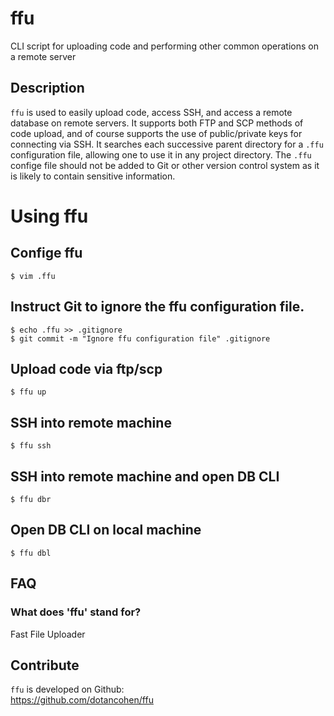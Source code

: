 # ffu

CLI script for uploading code and performing other common operations on a remote server



## Description

`ffu` is used to easily upload code, access SSH, and access a remote database on remote servers. It supports both FTP and SCP methods of code upload, and of course supports the use of public/private keys for connecting via SSH. It searches each successive parent directory for a `.ffu` configuration file, allowing one to use it in any project directory. The `.ffu` confige file should not be added to Git or other version control system as it is likely to contain sensitive information.



# Using ffu

## Confige ffu
```
$ vim .ffu
```

## Instruct Git to ignore the ffu configuration file.
```
$ echo .ffu >> .gitignore
$ git commit -m "Ignore ffu configuration file" .gitignore
```

## Upload code via ftp/scp
```
$ ffu up
```

## SSH into remote machine
```
$ ffu ssh
```

## SSH into remote machine and open DB CLI
```
$ ffu dbr
```

## Open DB CLI on local machine
```
$ ffu dbl
```



## FAQ

### What does 'ffu' stand for?

Fast File Uploader



## Contribute

`ffu` is developed on Github:  
https://github.com/dotancohen/ffu

